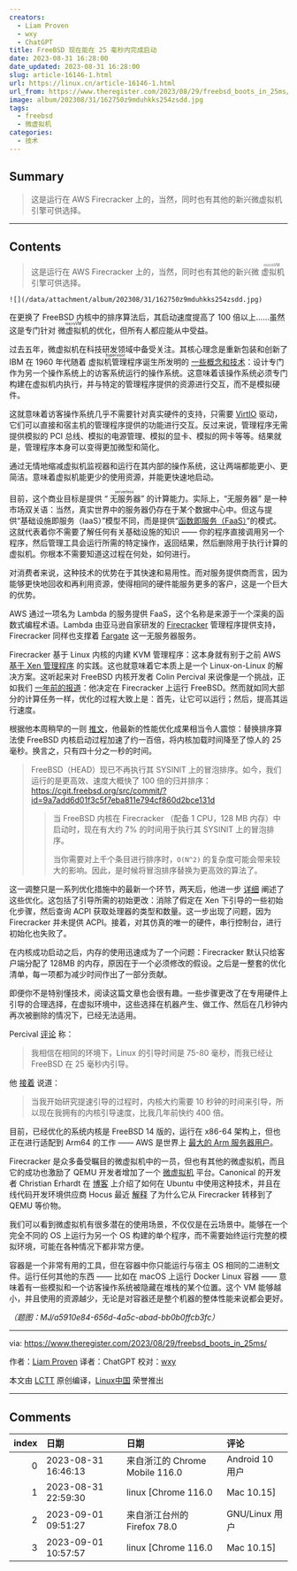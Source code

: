 ```yaml
---
creators:
  - Liam Proven
  - wxy
  - ChatGPT
title: FreeBSD 现在能在 25 毫秒内完成启动
date: 2023-08-31 16:28:00
date_updated: 2023-08-31 16:28:00
slug: article-16146-1.html
url: https://linux.cn/article-16146-1.html
url_from: https://www.theregister.com/2023/08/29/freebsd_boots_in_25ms/
image: album/202308/31/162750z9mduhkks254zsdd.jpg
tags:
  - freebsd
  - 微虚拟机
categories:
  - 技术
---
```


## Summary

> 这是运行在 AWS Firecracker 上的，当然，同时也有其他的新兴微虚拟机引擎可供选择。

***

<!-- more -->

## Contents

> 
> 这是运行在 AWS Firecracker 上的，当然，同时也有其他的新兴微<ruby> 虚拟机 <rp>  （ </rp> <rt>  microVM </rt> <rp>  ） </rp></ruby>引擎可供选择。
> 
> 
> 

`![](/data/attachment/album/202308/31/162750z9mduhkks254zsdd.jpg)`

在更换了 FreeBSD 内核中的排序算法后，其启动速度提高了 100 倍以上……虽然这是专门针对 <ruby> 微虚拟机 <rt>  microVM </rt></ruby> 的优化，但所有人都应能从中受益。

过去五年，微虚拟机在科技研发领域中备受关注。其核心理念是重新包装和创新了 IBM 在 1960 年代随着 <ruby> 虚拟机管理程序 <rt>  hypervisor </rt></ruby> 诞生所发明的 [一些概念和技术](https://www.theregister.com/2011/07/14/brief_history_of_virtualisation_part_2/)：设计专门作为另一个操作系统上的访客系统运行的操作系统。这意味着该操作系统必须专门构建在虚拟机内执行，并与特定的管理程序提供的资源进行交互，而不是模拟硬件。

这就意味着访客操作系统几乎不需要针对真实硬件的支持，只需要 [VirtIO](https://wiki.osdev.org/Virtio) 驱动，它们可以直接和宿主机的管理程序提供的功能进行交互。反过来说，管理程序无需提供模拟的 PCI 总线、模拟的电源管理、模拟的显卡、模拟的网卡等等。结果就是，管理程序本身可以变得更加微型和简化。

通过无情地缩减虚拟机监视器和运行在其内部的操作系统，这让两端都能更小、更简洁。意味着虚拟机能更少的使用资源，并能更快速地启动。

目前，这个商业目标是提供 “<ruby> 无服务器 <rt>  serverless </rt></ruby>” 的计算能力。实际上，“无服务器” 是一种市场双关语：当然，真实世界中的服务器仍存在于某个数据中心中。但这与提供“基础设施即服务（IaaS）”模型不同，而是提供“[函数即服务（FaaS）](https://www.theregister.com/2018/12/19/serverless_computing_study/)”的模式。这就代表着你不需要了解任何有关基础设施的知识 —— 你的程序直接调用另一个程序，然后管理工具会运行所需的特定操作，返回结果，然后删除用于执行计算的虚拟机。你根本不需要知道这过程在何处，如何进行。

对消费者来说，这种技术的优势在于其快速和易用性。而对服务提供商而言，因为能够更快地回收和再利用资源，使得相同的硬件能服务更多的客户，这是一个巨大的优势。

AWS 通过一项名为 Lambda 的服务提供 FaaS，这个名称是来源于一个深奥的函数式编程术语。Lambda 由亚马逊自家研发的 [Firecracker](https://www.theregister.com/2018/11/27/aws_sets_firecracker/) 管理程序提供支持，Firecracker 同样也支撑着 [Fargate](https://www.theregister.com/2020/04/09/aws_revamps_fargate_serverless_containers/) 这一无服务器服务。

Firecracker 基于 Linux 内核的内建 KVM 管理程序：这本身就有别于之前 AWS [基于 Xen 管理程序](https://www.theregister.com/2017/11/07/aws_writes_new_kvm_based_hypervisor_to_make_its_cloud_go_faster/) 的实践。这也就意味着它本质上是一个 Linux-on-Linux 的解决方案。这听起来对 FreeBSD 内核开发者 Colin Percival 来说像是一个挑战，正如我们 [一年前的报道](https://www.theregister.com/2022/10/19/freebsd_comes_to_amazons_lightweight/)：他决定在 Firecracker 上运行 FreeBSD。然而就如同大部分的计算任务一样，优化的过程大致上是：首先，让它可以运行；然后，提高其运行速度。

根据他本周稍早的一则 [推文](https://twitter.com/cperciva/status/1693127769901969772)，他最新的性能优化成果相当令人震惊：替换排序算法使 FreeBSD 内核启动过程加速了约一百倍，将内核加载时间降至了惊人的 25 毫秒。换言之，只有四十分之一秒的时间。

> 
> FreeBSD（HEAD）现已不再执行其 SYSINIT 上的冒泡排序。如今，我们运行的是更高效、速度大概快了 100 倍的归并排序：<https://cgit.freebsd.org/src/commit/?id=9a7add6d01f3c5f7eba811e794cf860d2bce131d>
> 
> 
> 
> > 
> > 当 FreeBSD 内核在 Firecracker （配备 1 CPU，128 MB 内存）中启动时，现在有大约 7% 的时间用于执行其 SYSINIT 上的冒泡排序。
> > 
> > 
> > 当你需要对上千个条目进行排序时，`O(N^2)` 的复杂度可能会带来较大的影响。因此，是时候将冒泡排序替换为更高效的算法了。
> > 
> > 
> > 
> 
> 
> 

这一调整只是一系列优化措施中的最新一个环节，两天后，他进一步 [详细](https://www.usenix.org/publications/loginonline/freebsd-firecracker) 阐述了这些优化。这包括了引导所需的初始更改：消除了假定在 Xen 下引导的一些初始化步骤，然后查询 ACPI 获取处理器的类型和数量。这一步出现了问题，因为 Firecracker 并未提供 ACPI。接着，对其仿真的唯一的硬件，串行控制台，进行初始化也失败了。

在内核成功启动之后，内存的使用迅速成为了一个问题：Firecracker 默认只给客户端分配了 128MB 的内存，原因在于一个必须修改的假设。之后是一整套的优化清单，每一项都为减少时间作出了一部分贡献。

即便你不是特别懂技术，阅读这篇文章也会很有趣。一些步骤更改了在专用硬件上引导的合理选择，在虚拟环境中，这些选择在机器产生、做工作、然后在几秒钟内再次被删除的情况下，已经无法适用。

Percival [评论](https://news.ycombinator.com/item?id=37205578) 称：

> 
> 我相信在相同的环境下，Linux 的引导时间是 75-80 毫秒，而我已经让 FreeBSD 在 25 毫秒内引导。
> 
> 
> 

他 [接着](https://news.ycombinator.com/item?id=37205475) 说道：

> 
> 当我开始研究提速引导的过程时，内核大约需要 10 秒钟的时间来引导，所以现在我拥有的内核引导速度，比我几年前快约 400 倍。
> 
> 
> 

目前，已经优化的系统内核是 FreeBSD 14 版的，运行在 x86-64 架构上，但也正在进行适配到 Arm64 的工作 —— AWS 是世界上 [最大的 Arm 服务器用户](https://www.theregister.com/2023/08/08/amazon_arm_servers/)。

Firecracker 是众多备受瞩目的微虚拟机中的一员，但也有其他的微虚拟机，而且它的成功也激励了 QEMU 开发者增加了一个 [微虚拟机](https://qemu.readthedocs.io/en/v8.1.0/system/i386/microvm.html) 平台。Canonical 的开发者 Christian Erhardt 在 [博客](https://cpaelzer.github.io/blogs/009-microvm-in-ubuntu/) 上介绍了如何在 Ubuntu 中使用这种技术，并且在线代码开发环境供应商 Hocus 最近 [解释](https://hocus.dev/blog/qemu-vs-firecracker/) 了为什么它从 Firecracker 转移到了 QEMU 等价物。

我们可以看到微虚拟机有很多潜在的使用场景，不仅仅是在云场景中。能够在一个完全不同的 OS 上运行为另一个 OS 构建的单个程序，而不需要始终运行完整的模拟环境，可能在各种情况下都非常方便。

容器是一个非常有用的工具，但在容器中你只能运行与宿主 OS 相同的二进制文件。运行任何其他的东西 —— 比如在 macOS 上运行 Docker Linux 容器 —— 意味着有一些模拟和一个访客操作系统被隐藏在堆栈的某个位置。这个 VM 能够越小，并且使用的资源越少，无论是对容器还是整个机器的整体性能来说都会更好。

*（题图：MJ/a5910e84-656d-4a5c-abad-bb0b0ffcb3fc）*

---

via: <https://www.theregister.com/2023/08/29/freebsd_boots_in_25ms/> 

作者：[Liam Proven](https://www.theregister.com/Author/Liam-Proven) 译者：ChatGPT 校对：[wxy](https://github.com/wxy)

本文由 [LCTT](https://github.com/LCTT/TranslateProject) 原创编译，[Linux中国](https://linux.cn/article-16144-1.html) 荣誉推出

***

## Comments

|   index | 日期                | 日期                                           | 评论                                                      |
|--------:|:--------------------|:-----------------------------------------------|:----------------------------------------------------------|
|       0 | 2023-08-31 16:46:13 | 来自浙江的 Chrome Mobile 116.0|Android 10 用户 | 一段话的内容明显是重复翻译了，这种错误很有chatgpt的风格。 |
|       1 | 2023-08-31 22:59:30 | linux [Chrome 116.0|Mac 10.15]                 | 这个锅是我的，不是 ChatGPT 的。是我重复喂给它同一段落了。 |
|       2 | 2023-09-01 09:51:27 | 来自浙江台州的 Firefox 78.0|GNU/Linux 用户     | 上面明确写着 --译者：ChatGPT                              |
|       3 | 2023-09-01 10:57:57 | linux [Chrome 116.0|Mac 10.15]                 | 每一篇都会经过校对审核。这篇的错误是我疏漏。              |
